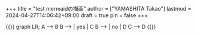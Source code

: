 +++
title = "test mermaidの描画"
author = ["YAMASHITA Takao"]
lastmod = 2024-04-27T14:06:42+09:00
draft = true
pin = false
+++

{{<mermaid>}}
graph LR;
  A --> B
  B --> | yes | C
  B --> | no  | D
  C --> D
{{</mermaid>}}
